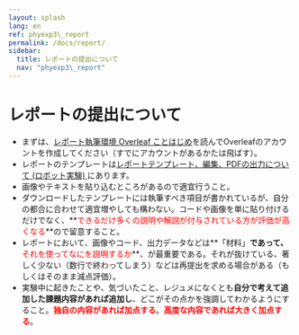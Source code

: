 ```yaml
---
layout: splash
lang: en
ref: phyexp3\_report
permalink: /docs/report/
sidebar:
  title: レポートの提出について
  nav: "phyexp3\_report"
---
```


# レポートの提出について

- まずは、[レポート執筆環境 Overleaf ことはじめ](https://scrapbox.io/phyexp3/%E3%83%AC%E3%83%9D%E3%83%BC%E3%83%88%E5%9F%B7%E7%AD%86%E7%92%B0%E5%A2%83_Overleaf_%E3%81%93%E3%81%A8%E3%81%AF%E3%81%98%E3%82%81)を読んでOverleafのアカウントを作成してください（すでにアカウントがあるかたは飛ばす）。
- レポートのテンプレートは[レポートテンプレート、編集、PDFの出力について (ロボット実験) ](https://scrapbox.io/phyexp3/%E3%83%AC%E3%83%9D%E3%83%BC%E3%83%88%E3%83%86%E3%83%B3%E3%83%97%E3%83%AC%E3%83%BC%E3%83%88%E3%80%81%E7%B7%A8%E9%9B%86%E3%80%81PDF%E3%81%AE%E5%87%BA%E5%8A%9B%E3%81%AB%E3%81%A4%E3%81%84%E3%81%A6_(%E3%83%AD%E3%83%9C%E3%83%83%E3%83%88%E5%AE%9F%E9%A8%93))にあります。
- 画像やテキストを貼り込むところがあるので適宜行うこと。
- ダウンロードしたテンプレートには執筆すべき項目が書かれているが、自分の都合に合わせて適宜増やしても構わない。コードや画像を単に貼り付けるだけでなく、**<font color="red">できるだけ多くの説明や解説が付与されている方が評価が高くなる</font>**ので留意すること。
- レポートにおいて、画像やコード、出力データなどは**「材料」**であって、**<font color="red">それを使ってなにを説明するか</font>**、が最重要である。それが抜けている、著しく少ない（数行で終わってしまう）などは再提出を求める場合がある（もしくはそのまま減点評価）。
- 実験中に起きたことや、気づいたこと、レジュメになくとも**自分で考えて追加した課題内容があれば追加し**、どこがその点かを強調してわかるようにすること。**<font color="red">独自の内容があれば加点する</font>**。**<font color="red">高度な内容であれば大きく加点する</font>**。


